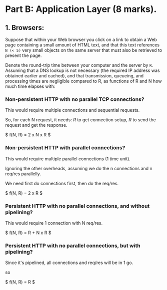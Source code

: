 # Part B: Application Layer (8 marks).

## 1. Browsers:

Suppose that within your Web browser you click on a link to obtain a Web page
    containing a small amount of HTML text, 
    and that this text references `N (< 5)` very small objects on the 
    same server that must also be retrieved to present the page. 

Denote the round-trip time between your computer and the server by `R`.
Assuming that a DNS lookup is not necessary 
    (the required IP address was obtained earlier and cached),
    and that transmission, queueing, and processing times 
    are negligible compared to R, 
    as functions of R and N how much time elapses with:

### Non-persistent HTTP with no parallel TCP connections?

This would require multiple connections and sequential requests.

So, for each N request, it needs:
$R$ to get connection setup,
$R$ to send the request and get the response.

$ f(N, R) = 2 x N x R $

### Non-persistent HTTP with parallel connections?

This would require multiple parallel connections (1 time unit).

Ignoring the other overheads, assuming we do the n connections and n req/res
parallelly.

We need first do connections first, then do the req/res.

$ f(N, R) = 2 x R $

### Persistent HTTP with no parallel connections, and without pipelining?

This would require 1 connection with N req/res.

$ f(N, R) = R + N x R $

### Persistent HTTP with no parallel connections, but with pipelining? 

Since it's pipelined, all connections and req/res will be in 1 go.

so

$ f(N, R) = R $

